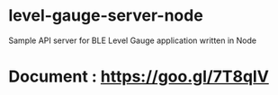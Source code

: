# level-gauge-server-node
Sample API server for BLE Level Gauge application written in Node

# Document : https://goo.gl/7T8qlV

